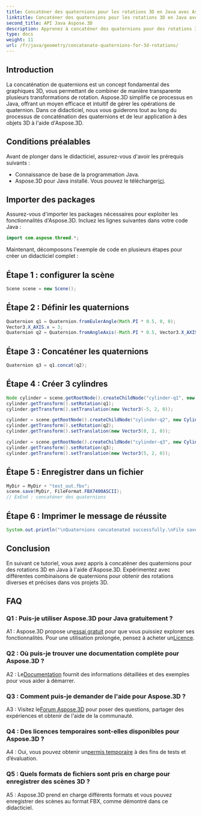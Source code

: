 ```yaml
---
title: Concaténer des quaternions pour les rotations 3D en Java avec Aspose.3D
linktitle: Concaténer des quaternions pour les rotations 3D en Java avec Aspose.3D
second_title: API Java Aspose.3D
description: Apprenez à concaténer des quaternions pour des rotations 3D en Java à l'aide d'Aspose.3D. Suivez notre guide étape par étape pour des transformations d'animation transparentes.
type: docs
weight: 11
url: /fr/java/geometry/concatenate-quaternions-for-3d-rotations/
---
```

## Introduction

La concaténation de quaternions est un concept fondamental des graphiques 3D, vous permettant de combiner de manière transparente plusieurs transformations de rotation. Aspose.3D simplifie ce processus en Java, offrant un moyen efficace et intuitif de gérer les opérations de quaternion. Dans ce didacticiel, nous vous guiderons tout au long du processus de concaténation des quaternions et de leur application à des objets 3D à l'aide d'Aspose.3D.

## Conditions préalables

Avant de plonger dans le didacticiel, assurez-vous d'avoir les prérequis suivants :

- Connaissance de base de la programmation Java.
- Aspose.3D pour Java installé. Vous pouvez le télécharger[ici](https://releases.aspose.com/3d/java/).

## Importer des packages

Assurez-vous d'importer les packages nécessaires pour exploiter les fonctionnalités d'Aspose.3D. Incluez les lignes suivantes dans votre code Java :

```java
import com.aspose.threed.*;
```

Maintenant, décomposons l'exemple de code en plusieurs étapes pour créer un didacticiel complet :

## Étape 1 : configurer la scène

```java
Scene scene = new Scene();
```

## Étape 2 : Définir les quaternions

```java
Quaternion q1 = Quaternion.fromEulerAngle(Math.PI * 0.5, 0, 0);
Vector3.X_AXIS.x = 3;
Quaternion q2 = Quaternion.fromAngleAxis(-Math.PI * 0.5, Vector3.X_AXIS);
```

## Étape 3 : Concaténer les quaternions

```java
Quaternion q3 = q1.concat(q2);
```

## Étape 4 : Créer 3 cylindres

```java
Node cylinder = scene.getRootNode().createChildNode("cylinder-q1", new Cylinder(0.1, 1, 2));
cylinder.getTransform().setRotation(q1);
cylinder.getTransform().setTranslation(new Vector3(-5, 2, 0));
```

```java
cylinder = scene.getRootNode().createChildNode("cylinder-q2", new Cylinder(0.1, 1, 2));
cylinder.getTransform().setRotation(q2);
cylinder.getTransform().setTranslation(new Vector3(0, 2, 0));
```

```java
cylinder = scene.getRootNode().createChildNode("cylinder-q3", new Cylinder(0.1, 1, 2));
cylinder.getTransform().setRotation(q3);
cylinder.getTransform().setTranslation(new Vector3(5, 2, 0));
```

## Étape 5 : Enregistrer dans un fichier

```java
MyDir = MyDir + "test_out.fbx";
scene.save(MyDir, FileFormat.FBX7400ASCII);
// ExEnd : concaténer des quaternions
```

## Étape 6 : Imprimer le message de réussite

```java
System.out.println("\nQuaternions concatenated successfully.\nFile saved at " + MyDir);
```

## Conclusion

En suivant ce tutoriel, vous avez appris à concaténer des quaternions pour des rotations 3D en Java à l'aide d'Aspose.3D. Expérimentez avec différentes combinaisons de quaternions pour obtenir des rotations diverses et précises dans vos projets 3D.

## FAQ

### Q1 : Puis-je utiliser Aspose.3D pour Java gratuitement ?

 A1 : Aspose.3D propose un[essai gratuit](https://releases.aspose.com/) pour que vous puissiez explorer ses fonctionnalités. Pour une utilisation prolongée, pensez à acheter un[Licence](https://purchase.aspose.com/buy).

### Q2 : Où puis-je trouver une documentation complète pour Aspose.3D ?

 A2 : Le[Documentation](https://reference.aspose.com/3d/java/) fournit des informations détaillées et des exemples pour vous aider à démarrer.

### Q3 : Comment puis-je demander de l'aide pour Aspose.3D ?

 A3 : Visitez le[Forum Aspose.3D](https://forum.aspose.com/c/3d/18) pour poser des questions, partager des expériences et obtenir de l'aide de la communauté.

### Q4 : Des licences temporaires sont-elles disponibles pour Aspose.3D ?

 A4 : Oui, vous pouvez obtenir un[permis temporaire](https://purchase.aspose.com/temporary-license/) à des fins de tests et d’évaluation.

### Q5 : Quels formats de fichiers sont pris en charge pour enregistrer des scènes 3D ?

A5 : Aspose.3D prend en charge différents formats et vous pouvez enregistrer des scènes au format FBX, comme démontré dans ce didacticiel.